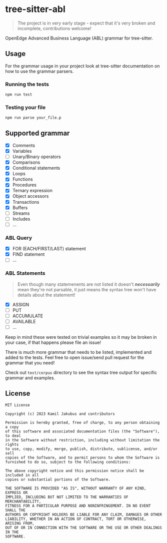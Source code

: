 # tree-sitter-abl

> The project is in very early stage - expect that it's very broken and incomplete, contributions welcome!

OpenEdge Advanced Business Language (ABL) grammar for tree-sitter.

## Usage

For the grammar usage in your project look at tree-sitter documentation on how to use the grammar parsers.

### Running the tests

```bash
npm run test
```

### Testing your file

```bash
npm run parse your_file.p
```

## Supported grammar

- [X] Comments
- [X] Variables
- [ ] Unary/Binary operators
- [X] Comparisons
- [X] Conditional statements
- [X] Loops
- [X] Functions
- [X] Procedures
- [X] Ternary expression
- [X] Object accessors
- [X] Transactions
- [X] Buffers
- [ ] Streams
- [ ] Includes
- [ ] ...

### ABL Query
- [X] FOR (EACH/FIRST/LAST) statement
- [X] FIND statement
- [ ] ...

### ABL Statements

> Even though many statemenents are not listed it doesn't ***necessarily*** mean they're not parsable, it just means the syntax tree won't have details about the statement!

- [X] ASSIGN
- [ ] PUT
- [ ] ACCUMULATE
- [ ] AVAILABLE
- [ ] ...
  
Keep in mind these were tested on trivial examples so it may be broken in your case, if that happens please file an issue!

There is much more grammar that needs to be listed, implemented and added to the tests. Feel free to open issue/send pull request for the grammar that you need!

Check out `test/corpus` directory to see the syntax tree output for specific grammar and examples.

## License

```LICENSE
MIT License

Copyright (c) 2023 Kamil Jakubus and contributors

Permission is hereby granted, free of charge, to any person obtaining a copy
of this software and associated documentation files (the "Software"), to deal
in the Software without restriction, including without limitation the rights
to use, copy, modify, merge, publish, distribute, sublicense, and/or sell
copies of the Software, and to permit persons to whom the Software is
furnished to do so, subject to the following conditions:

The above copyright notice and this permission notice shall be included in all
copies or substantial portions of the Software.

THE SOFTWARE IS PROVIDED "AS IS", WITHOUT WARRANTY OF ANY KIND, EXPRESS OR
IMPLIED, INCLUDING BUT NOT LIMITED TO THE WARRANTIES OF MERCHANTABILITY,
FITNESS FOR A PARTICULAR PURPOSE AND NONINFRINGEMENT. IN NO EVENT SHALL THE
AUTHORS OR COPYRIGHT HOLDERS BE LIABLE FOR ANY CLAIM, DAMAGES OR OTHER
LIABILITY, WHETHER IN AN ACTION OF CONTRACT, TORT OR OTHERWISE, ARISING FROM,
OUT OF OR IN CONNECTION WITH THE SOFTWARE OR THE USE OR OTHER DEALINGS IN THE
SOFTWARE.
```